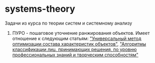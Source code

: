 # systems-theory
Задачи из курса по теории систем и системному анализу

1. ПУРО - пошаговое уточнение ранжирования объектов. Имеет отношение к следующим статьям: <a href="https://cyberleninka.ru/article/n/universalnyy-metod-optimizatsii-sostava-harakteristik-obektov/viewer">"Универсальный метод оптимизации состава характеристик объектов"</a>, <a href="https://www.elibrary.ru/item.asp?id=26109977">"Алгоритмы классификации лиц, принимающих решения, по уровню профессиональных знаний и творческим способностям"</a>
